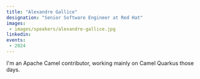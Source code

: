 ```yaml
---
title: "Alexandre Gallice"
designation: "Senior Software Engineer at Red Hat"
images:
 - images/speakers/alexandre-gallice.jpg
linkedin: 
events:
 - 2024
---
```


I'm an Apache Camel contributor, working mainly on Camel Quarkus those days.